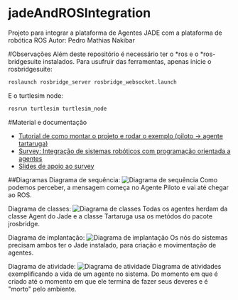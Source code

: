 # jadeAndROSIntegration
Projeto para integrar a plataforma de Agentes JADE com a plataforma de robótica ROS
Autor: Pedro Mathias Nakibar

#Observações
Além deste repositório é necessário ter o *ros e o *ros-bridgesuite instalados.
Para usufruir das ferramentas, apenas inicie o rosbridgesuite:
```bash
roslaunch rosbridge_server rosbridge_websocket.launch
```
E o turtlesim node:
```bash
rosrun turtlesim turtlesim_node
```

#Material e documentação
- [Tutorial de como montar o projeto e rodar o exemplo (piloto -> agente tartaruga)](http://pt.slideshare.net/pedronakibar/tutorial-setup-projeto-jade-e-ros)
- [Survey: Integração de sistemas robóticos com programação orientada a agentes](http://www.slideshare.net/pedronakibar/survey-integrao-de-sistemas-robticos-com-programao-orientada-a-agentes)
- [Slides de apoio ao survey](http://pt.slideshare.net/pedronakibar/apresentao-integrao-ros-e-jade)

##Diagramas
Diagrama de sequência:
![Diagrama de sequência](https://raw.githubusercontent.com/pnakibar/jadeAndROSIntegration/master/diagramas/docs/Diagram%20de%20Sequ%C3%AAncia.png)
Como podemos perceber, a mensagem começa no Agente Piloto e vai até chegar ao ROS.

Diagrama de classes:
![Diagrama de classes](https://raw.githubusercontent.com/pnakibar/jadeAndROSIntegration/master/diagramas/docs/Diagrama%20de%20classes.png)
Todas os agentes herdam da classe Agent do Jade e a classe Tartaruga usa os metódos do pacote jrosbridge.

Diagrama de implantação:
![Diagrama de implantação](https://raw.githubusercontent.com/pnakibar/jadeAndROSIntegration/master/diagramas/docs/Diagrama%20implanta%C3%A7%C3%A3o.png)
Os nós do sistemas precisam ambos ter o Jade instalado, para criação e movimentação de agentes.

Diagrama de atividade:
![Diagrama de atividade](https://raw.githubusercontent.com/pnakibar/jadeAndROSIntegration/master/diagramas/docs/Vida%20de%20um%20Agente.png)
Diagrama de atividades exemplificando a vida de um agente no sistema. Do momento em que é criado até o momento em que ele termina de fazer seus deveres e é "morto" pelo ambiente.


